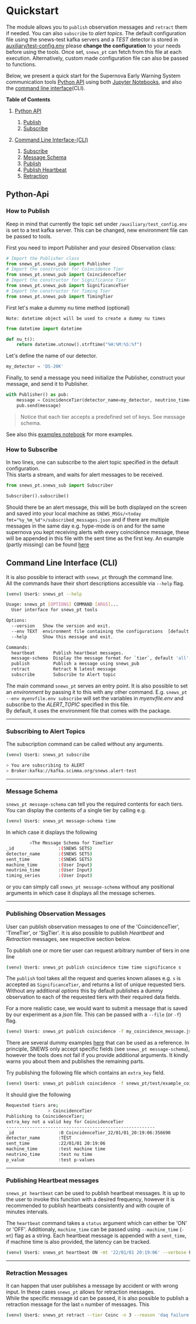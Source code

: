 # Quickstart


The module allows you to `publish` observation messages and `retract` them if needed. 
You can also `subscribe` to _alert topics_. The default configuration file using the snews-test kafka servers and a 
_TEST_ detector is stored in [auxiliary/test-config.env](https://github.com/SNEWS2/SNEWS_Publishing_Tools/blob/main/SNEWS_PT/auxiliary/test-config.env)
please **change the configuration** to your needs before using the tools. Once set, `snews_pt` can fetch from this file at each execution. 
Alternatively, custom made configuration file can also be passed to functions.   


Below, we present a quick start for the Supernova Early Warning System communication tools [Python API](#Python-Api) using both [Jupyter Notebooks](#snews-on-jupyter-notebooks), and also the [command line interface](#command-line-interface)(CLI).



**Table of Contents**
1. [Python API](#python-api)
    1. [Publish](#how-to-publish)
    2. [Subscribe](#how-to-subscribe)
    
    
2. [Command Line Interface-(CLI)](#command-line-interface-(cli))
    1. [Subscribe](#subscribing-to-alert-topics)
    2. [Message Schema](#message-schema)
    3. [Publish](#publishing-observation-messages)
    4. [Publish Heartbeat](#publishing-heartbeat-messages)
    7. [Retraction](#retraction-ressages)


## Python-Api
### How to Publish
Keep in mind that currently the topic set under `/auxiliary/test_config.env` is set to a test kafka server. 
This can be changed, new environment file can be passed to tools.

First you need to import Publisher and  your desired Observation class:

````Python
# Import the Publisher class
from snews_pt.snews_pub import Publisher
# Import the constructor for Coincidence Tier
from snews_pt.snews_pub import CoincidenceTier
# Import the constructor for Significance Tier
from snews_pt.snews_pub import SignificanceTier
# Import the constructor for Timing Tier
from snews_pt.snews_pub import TimingTier
````

First let's make a dummy nu time method (optional)

    Note: datetime object will be used to create a dummy nu times

```Python
from datetime import datetime

def nu_t():
    return datetime.utcnow().strftime("%H:%M:%S:%f")
```

Let's define the name of our detector.
```Python
my_detector = 'DS-20K'
```


Finally, to send a message you need initialize the Publisher, construct your message, and send it to Publisher.
```Python
with Publisher() as pub:
    message = CoincidenceTier(detector_name=my_detector, neutrino_time=nu_t(), p_value = 0.98).message()
    pub.send(message)
```
> Notice that each tier accepts a predefined set of keys. See message schema.
> 
See also this [examples notebook](https://github.com/SNEWS2/SNEWS_Publishing_Tools/blob/main/examples.ipynb) for more examples.

### How to Subscribe

In two lines, one can subscribe to the alert topic specified in the default configuration. <br>
This starts a stream, and waits for alert messages to be received.

```python
from snews_pt.snews_sub import Subscriber

Subscriber().subscribe()
```

Should there be an alert message, this will be both displayed on the screen and saved into your local machine as `SNEWS_MSGs/<today fmt="%y_%m_%d">/subscribed_messages.json` and if there are multiple messages in the same day e.g. hype-mode is on and for the same supernova you kept receiving alerts with every coincidence message, these will be appended in this file with the sent time as the first key. An example (partly missing) can be found [here](https://github.com/SNEWS2/SNEWS_Publishing_Tools/blob/main/doc/subscribed_messages.json)


## Command Line Interface (CLI)

It is also possible to interact with `snews_pt` through the command line. <br>
All the commands have their short descriptions accessible via `--help` flag. 
```bash
(venv) User$: snews_pt --help 
```
```bash
Usage: snews_pt [OPTIONS] COMMAND [ARGS]...
  User interface for snews_pt tools

Options:
  --version   Show the version and exit.
  --env TEXT  environment file containing the configurations  [default: (auxiliary/test-config.env)]
  --help      Show this message and exit.

Commands:
  heartbeat       Publish heartbeat messages.
  message-schema  Display the message format for `tier`, default 'all'
  publish         Publish a message using snews_pub
  retract         Retract N latest message
  subscribe       Subscribe to Alert topic 
```
The main command `snews_pt` serves an entry point. It is also possible to set an _environment_ by passing it to this with any other command. 
E.g. `snews_pt --env myenvfile.env subscribe` will set the variables in _myenvfile.env_  and subscribe to the _ALERT_TOPIC_ specified in this file. <br>
By default, it uses the environment file that comes with the package.

---
### Subscribing to Alert Topics
The subscription command can be called without any arguments.
```bash 
(venv) User$: snews_pt subscribe 
```
```bash
> You are subscribing to ALERT 
> Broker:kafka://kafka.scimma.org/snews.alert-test
```
---
### Message Schema
`snews_pt message-schema` can tell you the required contents for each tiers. You can display the contents of a single tier by calling e.g.
```bash
(venv) User$: snews_pt message-schema time
```
In which case it displays the following
```bash
         >The Message Schema for TimeTier 
_id                 :(SNEWS SETS)
detector_name       :(SNEWS SETS)
sent_time           :(SNEWS SETS)
machine_time        :(User Input)
neutrino_time       :(User Input)
timing_series       :(User Input)  
```
or you can simply call `snews_pt message-schema` without any positional arguments in which case it displays all the message schemes. <br>

---

### Publishing Observation Messages
User can publish observation messages to one of the 'CoincidenceTier', 'TimeTier', or 'SigTier'. It is also possible to publish _Heartbeat_ and _Retraction_ messages, see respective section below.

To publish one or more tier user can request arbitrary number of tiers in one line
```bash
(venv) User$: snews_pt publish coincidence time time significance s
```
The `publish` tool takes all the request and queries known aliases e.g. `s` is accepted as `SignificanceTier`, and returns a list of unique requested tiers.<br>
Without any additional _options_ this by default publishes a dummy observation to each of the requested tiers with their required data fields.

For a more realistic case, we would want to submit a message that is saved by our experiment as a _json_ file. This can be passed with a `--file` (or `-f`) flag.
```bash
(venv) User$: snews_pt publish coincidence -f my_coincidence_message.json
```
There are several dummy examples [here](../test/) that can be used as a reference. In principle, SNEWS only accept specific fields (see `snews_pt message-schema`), however the tools does not fail if you provide additional arguments. It kindly warns you about them and publishes the remaining parts.

Try publishing the following file which contains an `extra_key` field.
```bash
(venv) User$: snews_pt publish coincidence -f snews_pt/test/example_coincidence_tier_message.json
```

It should give the following
```bash
Requested tiers are;
                > CoincidenceTier
Publishing to CoincidenceTier;
extra_key not a valid key for CoincidenceTier
---------------------------------------------------------
_id                 :0_CoincidenceTier_22/01/01_20:19:06:356690
detector_name       :TEST
sent_time           :22/01/01 20:19:06
machine_time        :test machine time
neutrino_time       :test nu time
p_value             :test p-values 
```
----

### Publishing Heartbeat messages

`snews_pt heartbeat`  can be used to publish heartbeat messages. It is up to the user to invoke this function with a desired frequency, however it is recommended to publish heartbeats consistently and with couple of minutes intervals.

The `heartbeat` command takes a `status` argument which can either be 'ON' or 'OFF'. 
Additionaly, `machine_time` can be passed using `--machine_time` (`-mt`) flag as a string. Each heartbeat message is appended with a `sent_time`, if machine time is also provided, the latency can be tracked.

```bash
(venv) User$: snews_pt heartbeat ON -mt '22/01/01 20:19:06' --verbose False
```
---

### Retraction Messages

It can happen that user publishes a message by accident or with wrong input. In these cases `snews_pt` allows for retraction messages. <br>
While the specific message id can be passed, it is also possible to publish a retraction message for the last `n` number of messages. This

```bash
(venv) User$: snews_pt retract --tier Coinc -n 3 --reason 'daq failure' 
```
